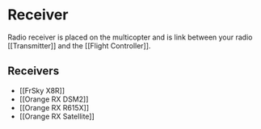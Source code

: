 # Receiver

Radio receiver is placed on the multicopter and is link between your radio [[Transmitter]] and the [[Flight Controller]].

## Receivers

* [[FrSky X8R]]
* [[Orange RX DSM2]]
* [[Orange RX R615X]]
* [[Orange RX Satellite]]